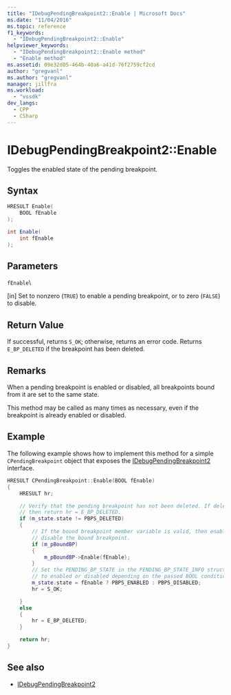 ```yaml
---
title: "IDebugPendingBreakpoint2::Enable | Microsoft Docs"
ms.date: "11/04/2016"
ms.topic: reference
f1_keywords:
  - "IDebugPendingBreakpoint2::Enable"
helpviewer_keywords:
  - "IDebugPendingBreakpoint2::Enable method"
  - "Enable method"
ms.assetid: 09e32d05-464b-40a6-a41d-76f2759cf2cd
author: "gregvanl"
ms.author: "gregvanl"
manager: jillfra
ms.workload:
  - "vssdk"
dev_langs:
  - CPP
  - CSharp
---
```

# IDebugPendingBreakpoint2::Enable
Toggles the enabled state of the pending breakpoint.

## Syntax

```cpp
HRESULT Enable(
    BOOL fEnable
);
```

```csharp
int Enable(
    int fEnable
);
```

## Parameters
`fEnable`\

 [in] Set to nonzero (`TRUE`) to enable a pending breakpoint, or to zero (`FALSE`) to disable.

## Return Value
If successful, returns `S_OK`; otherwise, returns an error code. Returns `E_BP_DELETED` if the breakpoint has been deleted.

## Remarks
When a pending breakpoint is enabled or disabled, all breakpoints bound from it are set to the same state.

This method may be called as many times as necessary, even if the breakpoint is already enabled or disabled.

## Example
The following example shows how to implement this method for a simple `CPendingBreakpoint` object that exposes the [IDebugPendingBreakpoint2](../../../extensibility/debugger/reference/idebugpendingbreakpoint2.md) interface.

```cpp
HRESULT CPendingBreakpoint::Enable(BOOL fEnable)
{
    HRESULT hr;

    // Verify that the pending breakpoint has not been deleted. If deleted,
    // then return hr = E_BP_DELETED.
    if (m_state.state != PBPS_DELETED)
    {
        // If the bound breakpoint member variable is valid, then enable or
        // disable the bound breakpoint.
        if (m_pBoundBP)
        {
            m_pBoundBP->Enable(fEnable);
        }
        // Set the PENDING_BP_STATE in the PENDING_BP_STATE_INFO structure
        // to enabled or disabled depending on the passed BOOL condition.
        m_state.state = fEnable ? PBPS_ENABLED : PBPS_DISABLED;
        hr = S_OK;

    }
    else
    {
        hr = E_BP_DELETED;
    }

    return hr;
}
```

## See also
- [IDebugPendingBreakpoint2](../../../extensibility/debugger/reference/idebugpendingbreakpoint2.md)
